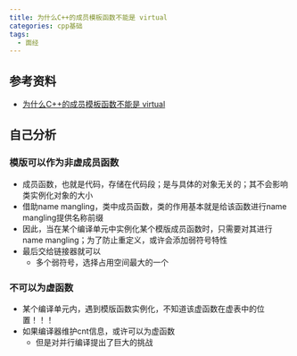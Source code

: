 ```yaml
---
title: 为什么C++的成员模板函数不能是 virtual
categories: cpp基础
tags:
  - 面经
---
```

## 参考资料
- [为什么C++的成员模板函数不能是 virtual](https://csguide.cn/cpp/object_oriented/why_template_cannot_be_virtual.html#%E9%97%AE%E9%A2%98%E5%90%AB%E4%B9%89)

## 自己分析

### 模版可以作为非虚成员函数
- 成员函数，也就是代码，存储在代码段；是与具体的对象无关的；其不会影响类实例化对象的大小
- 借助name mangling，类中成员函数，类的作用基本就是给该函数进行name mangling提供名称前缀
- 因此，当在某个编译单元中实例化某个模版成员函数时，只需要对其进行name mangling；为了防止重定义，或许会添加弱符号特性
- 最后交给链接器就可以
	- 多个弱符号，选择占用空间最大的一个

### 不可以为虚函数
- 某个编译单元内，遇到模版函数实例化，不知道该虚函数在虚表中的位置！！！
- 如果编译器维护cnt信息，或许可以为虚函数
	- 但是对并行编译提出了巨大的挑战